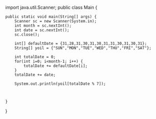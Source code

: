 import java.util.Scanner;
public class Main {

	public static void main(String[] args) {
		Scanner sc = new Scanner(System.in);
        int month = sc.nextInt();
        int date = sc.nextInt();
        sc.close();
        
        int[] defaultDate = {31,28,31,30,31,30,31,31,30,31,30,31};
        String[] yoil = {"SUN","MON","TUE","WED","THU","FRI","SAT"};
        
        int totalDate = 0;
        for(int i=0; i<month-1; i++) {
        	totalDate += defaultDate[i];
        }
        totalDate += date;
         
        System.out.println(yoil[totalDate % 7]);
       
        
        
	}

}
